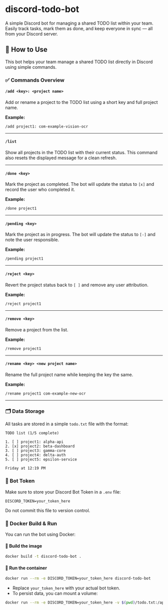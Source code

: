 # discord-todo-bot
A simple Discord bot for managing a shared TODO list within your team. Easily track tasks, mark them as done, and keep everyone in sync — all from your Discord server.

## 📌 How to Use

This bot helps your team manage a shared TODO list directly in Discord using simple commands.

### ✅ Commands Overview

#### `/add <key>: <project name>`
Add or rename a project to the TODO list using a short key and full project name.

**Example:**
```
/add project1: com-example-vision-ocr
```
---
#### `/list`
Show all projects in the TODO list with their current status. This command also resets the displayed message for a clean refresh.

---
#### `/done <key>`
Mark the project as completed. The bot will update the status to `[x]` and record the user who completed it.

**Example:**
```
/done project1
```

---
#### `/pending <key>`
Mark the project as in progress. The bot will update the status to `[-]` and note the user responsible.

**Example:**
```
/pending project1
```

---
#### `/reject <key>`
Revert the project status back to `[ ]` and remove any user attribution.

**Example:**
```
/reject project1
```

---
#### `/remove <key>`
Remove a project from the list.

**Example:**
```
/remove project1
```

---
#### `/rename <key> <new project name>`
Rename the full project name while keeping the key the same.

**Example:**
```
/rename project1 com-example-new-ocr
```

---
### 🗂 Data Storage
All tasks are stored in a simple `todo.txt` file with the format:
```
TODO list (1/5 complete)

1. [ ] project1: alpha-api
2. [x] project2: beta-dashboard
3. [ ] project3: gamma-core
4. [ ] project4: delta-auth
5. [ ] project5: epsilon-service

Friday at 12:19 PM
```

### 🔐 Bot Token
Make sure to store your Discord Bot Token in a `.env` file:
```
DISCORD_TOKEN=your_token_here
```

Do not commit this file to version control.

### 🐳 Docker Build & Run

You can run the bot using Docker:

#### 🔨 Build the image
```bash
docker build -t discord-todo-bot .
```

#### 🚀 Run the container
```bash
docker run --rm -e DISCORD_TOKEN=your_token_here discord-todo-bot
```

- Replace `your_token_here` with your actual bot token.
- To persist data, you can mount a volume:
```bash
docker run --rm -e DISCORD_TOKEN=your_token_here -v $(pwd)/todo.txt:/app/todo.txt discord-todo-bot
```